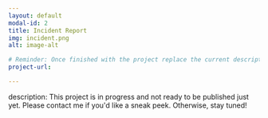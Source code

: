 ```yaml
---
layout: default
modal-id: 2
title: Incident Report
img: incident.png
alt: image-alt

# Reminder: Once finished with the project replace the current description with this one: Identified DDoS attack, scope of incident, potential network vulnerabilities and protection measures, and properly documented analysis and recovery plans in order to restore normal operations and maintain alignment with NIST CSF best practices.
project-url: 

---
```

description: This project is in progress and not ready to be published just yet. Please contact me if you'd like a sneak peek. Otherwise, stay tuned!
